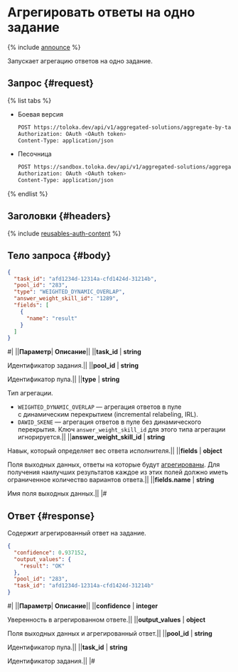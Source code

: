 # Агрегировать ответы на одно задание

{% include [announce](../_includes/announce.md) %}

Запускает агрегацию ответов на одно задание.

## Запрос {#request}

{% list tabs %}

- Боевая версия

    ```bash
    POST https://toloka.dev/api/v1/aggregated-solutions/aggregate-by-task
    Authorization: OAuth <OAuth token>
    Content-Type: application/json
    ```

- Песочница

    ```bash
    POST https://sandbox.toloka.dev/api/v1/aggregated-solutions/aggregate-by-task
    Authorization: OAuth <OAuth token>
    Content-Type: application/json
    ```

{% endlist %}

## Заголовки {#headers}

{% include [reusables-auth-content](../_includes/reusables/id-reusables/auth-content.md) %}

## Тело запроса {#body}

```json
{
  "task_id": "afd1234d-12314a-cfd1424d-31214b",
  "pool_id": "283",
  "type": "WEIGHTED_DYNAMIC_OVERLAP",
  "answer_weight_skill_id": "1289",
  "fields": [
    {
      "name": "result"
    }
  ]
}
```

#|
||**Параметр**| **Описание**||
||**task_id** | **string**

Идентификатор задания.||
||**pool_id** | **string**

Идентификатор пула.||
||**type** | **string**

Тип агрегации.

- `WEIGHTED_DYNAMIC_OVERLAP` — агрегация ответов в пуле с динамическим перекрытием (incremental relabeling, IRL).
- `DAWID_SKENE` — агрегация ответов в пуле без динамического перекрытия. Ключ `answer_weight_skill_id` для этого типа агрегации игнорируется.||
||**answer_weight_skill_id** | **string**

Навык, который определяет вес ответа исполнителя.||
||**fields** | **object**

Поля выходных данных, ответы на которые будут [агрегированы](../../guide/concepts/result-aggregation.md). Для получения наилучших результатов каждое из этих полей должно иметь ограниченное количество вариантов ответа.||
||**fields.name** | **string**

Имя поля выходных данных.||
|#

## Ответ {#response}

Содержит агрегированный ответ на задание.

```json
{
  "confidence": 0.937152,
  "output_values": {
    "result": "OK"
  },
  "pool_id": "283",
  "task_id": "afd1234d-12314a-cfd1424d-31214b"
}
```

#|
||**Параметр**| **Описание**||
||**confidence** | **integer**

Уверенность в агрегированном ответе.||
||**output_values** | **object**

Поля выходных данных и агрегированный ответ.||
||**pool_id** | **string**

Идентификатор пула.||
||**task_id** | **string**

Идентификатор задания.||
|#